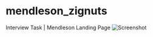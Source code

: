 # mendleson_zignuts
Interview Task | Mendleson Landing Page
![Screenshot](https://user-images.githubusercontent.com/76048293/177200922-282fd232-1212-45ed-baf3-07a12ef5ee74.png)
